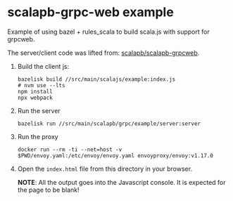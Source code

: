 # scalapb-grpc-web example

Example of using bazel + rules_scala to build scala.js with support for
grpcweb.

The server/client code  was lifted from:
[scalapb/scalapb-grpcweb](https://github.com/scalapb/scalapb-grpcweb).

1. Build the client js:

    ```
    bazelisk build //src/main/scalajs/example:index.js
    # nvm use --lts
    npm install
    npx webpack
    ```

1. Run the server

    ```
    bazelisk run //src/main/scalapb/grpc/example/server:server
    ```

1. Run the proxy

    ```
    docker run --rm -ti --net=host -v $PWD/envoy.yaml:/etc/envoy/envoy.yaml envoyproxy/envoy:v1.17.0
    ```

1. Open the `index.html` file from this directory in your browser.

   **NOTE**: All the output goes into the Javascript console. It is expected
   for the page to be blank!
